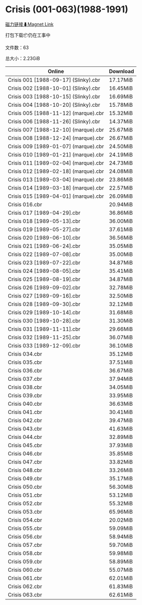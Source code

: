 # Crisis (001-063)(1988-1991)

[磁力链接⬇Magnet Link](magnet:?xt=urn:btih:c1f1de22e11ab5c59fa8acdd6ba90d97f4fa2a62&dn=Crisis%20%28001-063%29%281988-1991%29)

打包下载📦仍在工事中

文件数：63

总大小：2.23GiB

Online | Download
--- | ---
Crisis 001 \[1988-09-17\] (Slinky).cbr | 17.17MiB
Crisis 002 \[1988-10-01\] (Slinky).cbr | 16.45MiB
Crisis 003 \[1988-10-15\] (Slinky).cbr | 16.69MiB
Crisis 004 \[1988-10-20\] (Slinky).cbr | 15.78MiB
Crisis 005 \[1988-11-12\] (marque).cbr | 15.32MiB
Crisis 006 \[1988-11-26\] (Slinky).cbr | 14.37MiB
Crisis 007 \[1988-12-10\] (marque).cbr | 25.67MiB
Crisis 008 \[1988-12-24\] (marque).cbr | 26.67MiB
Crisis 009 \[1989-01-07\] (marque).cbr | 24.50MiB
Crisis 010 \[1989-01-21\] (marque).cbr | 24.19MiB
Crisis 011 \[1989-02-04\] (marque).cbr | 24.73MiB
Crisis 012 \[1989-02-18\] (marque).cbr | 24.08MiB
Crisis 013 \[1989-03-04\] (marque).cbr | 23.86MiB
Crisis 014 \[1989-03-18\] (marque).cbr | 22.57MiB
Crisis 015 \[1989-04-01\] (marque).cbr | 26.09MiB
Crisis 016.cbr | 20.94MiB
Crisis 017 \[1989-04-29\].cbr | 36.86MiB
Crisis 018 \[1989-05-13\].cbr | 36.00MiB
Crisis 019 \[1989-05-27\].cbr | 37.61MiB
Crisis 020 \[1989-06-10\].cbr | 36.56MiB
Crisis 021 \[1989-06-24\].cbr | 35.05MiB
Crisis 022 \[1989-07-08\].cbr | 35.00MiB
Crisis 023 \[1989-07-22\].cbr | 34.87MiB
Crisis 024 \[1989-08-05\].cbr | 35.41MiB
Crisis 025 \[1989-08-19\].cbr | 34.87MiB
Crisis 026 \[1989-09-02\].cbr | 32.78MiB
Crisis 027 \[1989-09-16\].cbr | 32.50MiB
Crisis 028 \[1989-09-30\].cbr | 32.12MiB
Crisis 029 \[1989-10-14\].cbr | 31.68MiB
Crisis 030 \[1989-10-28\].cbr | 31.30MiB
Crisis 031 \[1989-11-11\].cbr | 29.66MiB
Crisis 032 \[1989-11-25\].cbr | 36.07MiB
Crisis 033 \[1989-12-09\].cbr | 36.10MiB
Crisis 034.cbr | 35.12MiB
Crisis 035.cbr | 37.51MiB
Crisis 036.cbr | 36.67MiB
Crisis 037.cbr | 37.94MiB
Crisis 038.cbr | 34.05MiB
Crisis 039.cbr | 33.95MiB
Crisis 040.cbr | 36.63MiB
Crisis 041.cbr | 30.41MiB
Crisis 042.cbr | 39.47MiB
Crisis 043.cbr | 41.63MiB
Crisis 044.cbr | 32.89MiB
Crisis 045.cbr | 37.93MiB
Crisis 046.cbr | 35.85MiB
Crisis 047.cbr | 33.82MiB
Crisis 048.cbr | 33.26MiB
Crisis 049.cbr | 35.17MiB
Crisis 050.cbr | 56.30MiB
Crisis 051.cbr | 53.12MiB
Crisis 052.cbr | 55.32MiB
Crisis 053.cbr | 65.96MiB
Crisis 054.cbr | 20.02MiB
Crisis 055.cbr | 59.09MiB
Crisis 056.cbr | 58.94MiB
Crisis 057.cbr | 59.70MiB
Crisis 058.cbr | 59.98MiB
Crisis 059.cbr | 58.89MiB
Crisis 060.cbr | 55.07MiB
Crisis 061.cbr | 62.01MiB
Crisis 062.cbr | 61.83MiB
Crisis 063.cbr | 62.61MiB